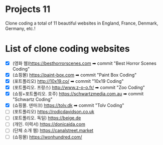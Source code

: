# Projects 11

Clone coding a total of 11 beautiful websites in England, France, Denmark, Germany, etc.!

# List of clone coding websites

- [x] (영화 웹)https://besthorrorscenes.com ➡ commit "Best Horror Scenes Coding"
- [x] (쇼핑몰) https://paint-box.com ➡ commit "Paint Box Coding"
- [x] (포트폴리오) http://10x19.co/ ➡ commit "10x19 Coding"
- [x] (포트폴리오. 프랑스) http://www.z-o-o.fr/ ➡ commit "Zoo Coding"
- [x] (쇼핑+포트폴리오. 호주) https://schwartzmedia.com.au ➡ commit "Schwartz Coding"
- [x] (쇼핑몰. 덴마크) https://tolv.dk ➡ commit "Tolv Coding"
- [ ] (포트폴리오) https://rodicdavidson.co.uk
- [ ] (포트폴리오. 독일) https://beige.de
- [ ] (개인. 이력서) https://donicaida.com
- [ ] (단체 소개 웹) https://canalstreet.market
- [ ] (쇼핑몰) https://wonhundred.com/
